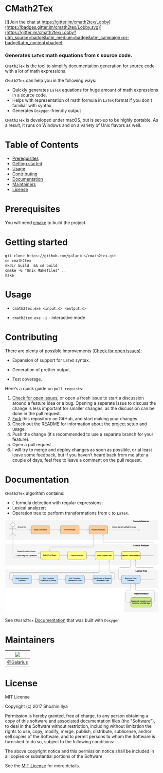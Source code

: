 # CMath2Tex 

[![Join the chat at https://gitter.im/cmath2tex/Lobby](https://badges.gitter.im/cmath2tex/Lobby.svg)](https://gitter.im/cmath2tex/Lobby?utm_source=badge&utm_medium=badge&utm_campaign=pr-badge&utm_content=badge)

### Generates `LaTeX` math equations from `C` source code.

`CMath2Tex` is the tool to simplify documentation generation for source code with a lot of math expressions. 

`CMath2Tex` can help you in the following ways:  

* Quickly generates `LaTeX` equations for huge amount of math expressions in a source code.  
* Helps with representation of math formula in `LaTeX` format if you don't familiar with syntax.
* Generates `Doxygen`-friendly output

`CMath2Tex` is developed under macOS, but is set-up to be highly portable. As a result, it runs on Windows and  on a variety of Unix flavors as well.

# Table of Contents

- [Prerequisites](#prerequisites)
- [Getting started](#getting-started)
- [Usage](#usage)
- [Contributing](#contributing)
- [Documentation](#documentation)
- [Maintainers](#maintainers)
- [License](#license)

# Prerequisites

You will need [cmake](https://cmake.org) to build the project.

# Getting started

```
git clone https://github.com/galarius/cmath2tex.git
cd cmath2tex
mkdir build  && cd build
cmake -G "Unix Makefiles" ..
make
```

# Usage

* `cmath2tex.exe <input.c> <output.c>`  

* `cmath2tex.exe -i` - interactive mode

# Contributing

There are plenty of possible improvements ([Check for open issues](https://github.com/galarius/cmath2tex/issues)):

* Expansion of support for `LaTeX` syntax.  

* Generation of prettier output.  

* Test coverage.  

Here's a quick guide on `pull requests`:

1. [Check for open issues](https://github.com/galarius/cmath2tex/issues), or
   open a fresh issue to start a discussion around a feature idea or a bug.
   Opening a separate issue to discuss the change is less important for smaller
   changes, as the discussion can be done in the pull request.  
2. [Fork](https://github.com/galarius/cmath2tex.git) this repository on GitHub, and start making your changes.
3. Check out the README for information about the project setup and usage.
3. Push the change (it's recommended to use a separate branch for your feature).
4. Open a pull request.
5. I will try to merge and deploy changes as soon as possible, or at least leave
   some feedback, but if you haven't heard back from me after a couple of days,
   feel free to leave a comment on the pull request.

# Documentation 

`CMath2Tex` algorithm contains:
* `C` formula detection with regular expressions;
* Lexical analyzer;
* Operation tree to perform transformations from `C` to `LaTeX`.

![diagram](diagram.png)

See `CMath2Tex` [Documentation](https://galarius.github.io/cmath2tex/static/doc/index.html) that was built with `Doxygen`

# Maintainers
|![](https://avatars1.githubusercontent.com/u/7501085?v=3&u=c884e4a910a24a703eadf9877a2437ae126665c2&s=144)|
|-|
|[@Galarius](https://github.com/Galarius)|

# License

MIT License

Copyright (c) 2017 Shoshin Ilya

Permission is hereby granted, free of charge, to any person obtaining a copy
of this software and associated documentation files (the "Software"), to deal
in the Software without restriction, including without limitation the rights
to use, copy, modify, merge, publish, distribute, sublicense, and/or sell
copies of the Software, and to permit persons to whom the Software is
furnished to do so, subject to the following conditions:

The above copyright notice and this permission notice shall be included in all
copies or substantial portions of the Software.

 See the [MIT License](https://choosealicense.com/licenses/mit/) for more details.
